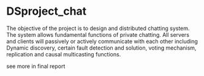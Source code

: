 # DSproject_chat
The objective of the project is to design and distributed chatting system. The system allows fundamental functions of private chatting. All servers and clients will passively or actively communicate with each other including Dynamic discovery, certain fault detection and solution, voting mechanism, replication and causal multicasting functions.

see more in final report
